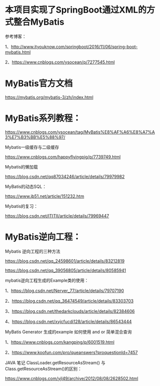 # 本项目实现了SpringBoot通过XML的方式整合MyBatis

参考博客：

1、http://www.ityouknow.com/springboot/2016/11/06/spring-boot-mybatis.html

2、https://www.cnblogs.com/ysocean/p/7277545.html

# MyBatis官方文档

https://mybatis.org/mybatis-3/zh/index.html

# MyBatis系列教程：

https://www.cnblogs.com/ysocean/tag/MyBatis%E8%AF%A6%E8%A7%A3%E7%B3%BB%E5%88%97/

Mybatis一级缓存与二级缓存

https://www.cnblogs.com/happyflyingpig/p/7739749.html

Mybatis的懒加载

https://blog.csdn.net/qq87034246/article/details/79979982

MyBatis的动态SQL：

https://www.jb51.net/article/151232.htm

Mybatis的复习：

https://blog.csdn.net/ITITII/article/details/79969447

# MyBatis逆向工程：

Mybatis 逆向工程的三种方法

https://blog.csdn.net/qq_24598601/article/details/83212819

https://blog.csdn.net/qq_39056805/article/details/80585941

mybatis逆向工程生成的Example类的使用：

1、https://blog.csdn.net/Nerver_77/article/details/79707190

2、https://blog.csdn.net/qq_36474549/article/details/83303703

3、https://blog.csdn.net/thedarkclouds/article/details/82384606

4、https://blog.csdn.net/xyjcfucdi128/article/details/86543444

MyBatis Generator 生成的example 如何使用 and or 简单混合查询

1、https://www.cnblogs.com/kangping/p/6001519.html

2、https://www.koofun.com/pro/queanswers?proquestionId=7457

JAVA 笔记 ClassLoader.getResourceAsStream() 与 Class.getResourceAsStream()的区别：

https://www.cnblogs.com/yjl49/archive/2012/08/08/2628502.html
